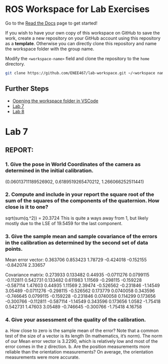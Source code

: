 # ROS Workspace for Lab Exercises

Go to the [Read the Docs](https://enee467.readthedocs.io/en/latest/) page to get started!

If you wish to have your own copy of this workspace on GitHub to save the work, create a new
repository on your GitHub account using this repository as a **template**. Otherwise you can directly
clone this repository and name the workspace folder with the group name.

Modify the `<workspace-name>` field and clone the repository to the `home` directory.

```bash
git clone https://github.com/ENEE467/lab-workspace.git ~/<workspace name>
```

## Further Steps

<!-- TODO: Add links -->
- [Opening the workspace folder in VSCode](https://enee467.readthedocs.io/en/latest/Setup.html#opening-the-workspace-in-visual-studio-code)
- [Lab 7](https://enee467.readthedocs.io/en/latest/Lab7.html)
- [Lab 8]()


# Lab 7
## REPORT:
### 1. Give the pose in World Coordinates of the camera as determined in the initial calibration.
(0.06013711189526902, 0.6189519265470212, 1.266066252511441)
### 2. Compute and include in your report the square root of the sum of the squares of the components of the quaternion. How close is it to one?
sqrt(sum(q.^2)) = 20.3724
This is quite a ways away from 1, but likely mostly due to the LSE of 19.5459 for the last component.
### 3. Give the sample mean and sample covariance of the errors in the calibration as determined by the second set of data points.
Mean error vector: 
 0.363706
 0.853423
  1.78729
-0.424018
-0.152155
-0.842074
  2.33657

Covariance matrix: 
  0.273933   0.133482    0.44935 -0.0711276  0.0799115  -0.112811   0.542731
  0.133482   0.611983    1.11569  -0.298115  -0.159228  -0.587114    1.47603
   0.44935    1.11569    2.39474  -0.526562  -0.231846   -1.14549    3.05489
-0.0711276  -0.298115  -0.526562   0.173779  0.0740058   0.343596  -0.746645
 0.0799115  -0.159228  -0.231846  0.0740058   0.114299   0.173656  -0.300766
 -0.112811  -0.587114   -1.14549   0.343596   0.173656     1.0582   -1.75418
  0.542731    1.47603    3.05489  -0.746645  -0.300766   -1.75418    4.16758
### 4. Give your assessment of the quality of the calibration.
  a. How close to zero is the sample mean of the error? Note that a common test of the size of a vector is its length (In mathematics, it’s norm).
The norm of our Mean error vector is 3.2290, which is relatively low and most of the error comes in the z direction.
  b. Are the position measurements more reliable than the orientation measurements?
On average, the orientation measurements were more accurate.
